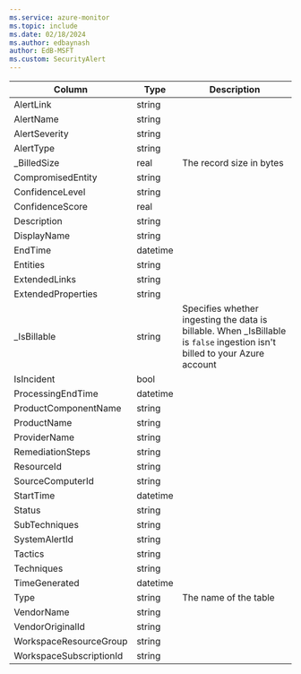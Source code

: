 ```yaml
---
ms.service: azure-monitor
ms.topic: include
ms.date: 02/18/2024
ms.author: edbaynash
author: EdB-MSFT
ms.custom: SecurityAlert
---
```



| Column | Type | Description |
|---|---|---|
| AlertLink | string |   |
| AlertName | string |   |
| AlertSeverity | string |   |
| AlertType | string |   |
| _BilledSize | real | The record size in bytes |
| CompromisedEntity | string |   |
| ConfidenceLevel | string |   |
| ConfidenceScore | real |   |
| Description | string |   |
| DisplayName | string |   |
| EndTime | datetime |   |
| Entities | string |   |
| ExtendedLinks | string |   |
| ExtendedProperties | string |   |
| _IsBillable | string | Specifies whether ingesting the data is billable. When _IsBillable is `false` ingestion isn't billed to your Azure account |
| IsIncident | bool |   |
| ProcessingEndTime | datetime |   |
| ProductComponentName | string |   |
| ProductName | string |   |
| ProviderName | string |   |
| RemediationSteps | string |   |
| ResourceId | string |   |
| SourceComputerId | string |   |
| StartTime | datetime |   |
| Status | string |   |
| SubTechniques | string |   |
| SystemAlertId | string |   |
| Tactics | string |   |
| Techniques | string |   |
| TimeGenerated | datetime |   |
| Type | string | The name of the table |
| VendorName | string |   |
| VendorOriginalId | string |   |
| WorkspaceResourceGroup | string |   |
| WorkspaceSubscriptionId | string |   |
